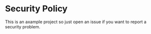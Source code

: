 # Security Policy

This is an axample project so just open an issue if you want to report a security problem.
